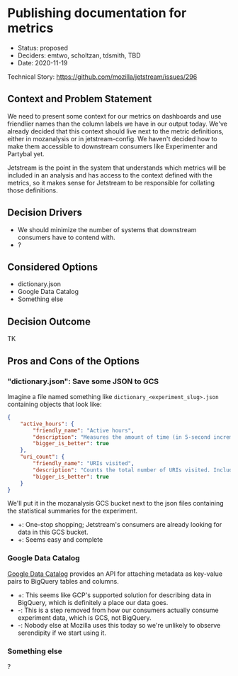 # Publishing documentation for metrics

* Status: proposed <!-- [proposed | rejected | accepted | deprecated | … | superseded by [ADR-0005](0005-example.md)] optional -->
* Deciders: emtwo, scholtzan, tdsmith, TBD
* Date: 2020-11-19

Technical Story: https://github.com/mozilla/jetstream/issues/296

## Context and Problem Statement

We need to present some context for our metrics on dashboards and use friendlier names than the column labels we have in our output today.
We've already decided that this context should live next to the metric definitions, either in mozanalysis or in jetstream-config.
We haven't decided how to make them accessible to downstream consumers like Experimenter and Partybal yet.

Jetstream is the point in the system that understands which metrics will be included in an analysis
and has access to the context defined with the metrics,
so it makes sense for Jetstream to be responsible for collating those definitions.

## Decision Drivers

* We should minimize the number of systems that downstream consumers have to contend with.
* ?

## Considered Options

* dictionary.json
* Google Data Catalog
* Something else

## Decision Outcome

TK

<!-- Chosen option: "[option 1]", because [justification. e.g., only option, which meets k.o. criterion decision driver | which resolves force force | … | comes out best (see below)].

### Positive Consequences

* [e.g., improvement of quality attribute satisfaction, follow-up decisions required, …]
* …

### Negative Consequences

* [e.g., compromising quality attribute, follow-up decisions required, …]
* …

-->

## Pros and Cons of the Options <!-- optional -->

### "dictionary.json": Save some JSON to GCS

Imagine a file named something like `dictionary_<experiment_slug>.json` containing objects that look like:

```json
{
    "active_hours": {
        "friendly_name": "Active hours",
        "description": "Measures the amount of time (in 5-second increments) during which Firefox received user input from a keyboard or mouse. The Firefox window does not need to be focused.",
        "bigger_is_better": true
    },
    "uri_count": {
        "friendly_name": "URIs visited",
        "description": "Counts the total number of URIs visited. Includes within-page navigation events (e.g. to anchors).",
        "bigger_is_better": true
    }
}
```

We'll put it in the mozanalysis GCS bucket next to the json files containing the statistical summaries for the experiment.

* +: One-stop shopping; Jetstream's consumers are already looking for data in this GCS bucket.
* +: Seems easy and complete

### Google Data Catalog

[Google Data Catalog](https://cloud.google.com/data-catalog) provides an API for attaching metadata as key-value pairs to BigQuery tables and columns.

* +: This seems like GCP's supported solution for describing data in BigQuery, which is definitely a place our data goes.
* -: This is a step removed from how our consumers actually consume experiment data, which is GCS, not BigQuery.
* -: Nobody else at Mozilla uses this today so we're unlikely to observe serendipity if we start using it.

### Something else

?
